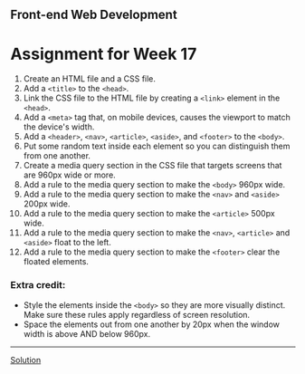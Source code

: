 ## Front-end Web Development
# Assignment for Week 17

1.  Create an HTML file and a CSS file.
2.  Add a `<title>` to the `<head>`.
3.  Link the CSS file to the HTML file by creating a `<link>` element in the `<head>`.
4.  Add a `<meta>` tag that, on mobile devices, causes the viewport to match the device's width.
5.  Add a `<header>`, `<nav>`, `<article>`, `<aside>`, and `<footer>` to the `<body>`.
6.  Put some random text inside each element so you can distinguish them from one another.
7.  Create a media query section in the CSS file that targets screens that are 960px wide or more.
8.  Add a rule to the media query section to make the `<body>` 960px wide.
9.  Add a rule to the media query section to make the `<nav>` and `<aside>` 200px wide.
10.  Add a rule to the media query section to make the `<article>` 500px wide.
11.  Add a rule to the media query section to make the `<nav>`, `<article>` and `<aside>` float to the left.
12.  Add a rule to the media query section to make the `<footer>` clear the floated elements.

### Extra credit:

*   Style the elements inside the `<body>` so they are more visually distinct. Make sure these rules apply regardless of screen resolution.
*   Space the elements out from one another by 20px when the window width is above AND below 960px.

* * *

[Solution](http://jeffreyatw.github.io/fwd/series8/class17/solution/)